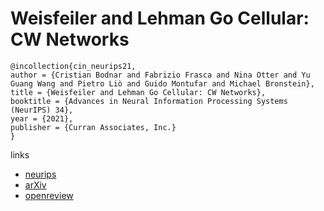 # Weisfeiler and Lehman Go Cellular: CW Networks

```
@incollection{cin_neurips21,
author = {Cristian Bodnar and Fabrizio Frasca and Nina Otter and Yu Guang Wang and Pietro Liò and Guido Montufar and Michael Bronstein},
title = {Weisfeiler and Lehman Go Cellular: CW Networks},
booktitle = {Advances in Neural Information Processing Systems (NeurIPS) 34},
year = {2021},
publisher = {Curran Associates, Inc.}
}
```

links
- [neurips](https://neurips.cc/Conferences/2021/ScheduleMultitrack?event=26849)
- [arXiv](https://arxiv.org/abs/2106.12575)
- [openreview](https://openreview.net/forum?id=uVPZCMVtsSG)

